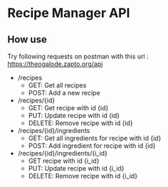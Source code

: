 # Recipe Manager API

## How use

Try following requests on postman with this url : https://theogalode.zapto.org/api
  - /recipes
    - GET: Get all recipes
    - POST: Add a new recipe
  - /recipes/{id}
    - GET: Get recipe with id {id}
    - PUT: Update recipe with id {id}
    - DELETE: Remove recipe with id {id}
  - /recipes/{id}/ingredients
    - GET: Get all ingredients for recipe with id {id}
    - POST: Add ingredient for recipe with id {id}
  - /recipes/{id}/ingredients/{i_id}
    - GET recipe with id {i_id}
    - PUT: Update recipe with id {i_id}
    - DELETE: Remove recipe with id {i_id}

